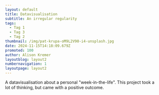 ```yaml
---
layout: default
title: Datavisualisation
subtitle: An irregular regularity
tags:
  - Tag 1
  - Tag 3
  - Tag 2
thumbnail: /img/pat-krupa-oM9L2V90-i4-unsplash.jpg
date: 2024-11-15T14:18:09.679Z
promoted: 100
author: Alison Kremer
layoutblog: layout2
numbernavigation: 1
layoutpage: layout2
---
```

A datavisualisation about a personal "week-in-the-life". This project took a lot of thinking, but came with a positive outcome. 